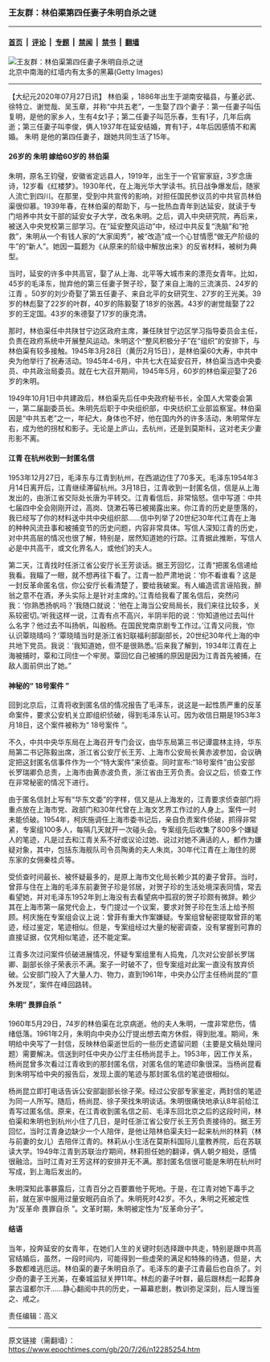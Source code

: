 ### 王友群：林伯渠第四任妻子朱明自杀之谜

---

#### [首页](../../../..?n12285254) &nbsp;|&nbsp; [评论](../../../../../epoch-comment?n12285254) &nbsp;|&nbsp; [专题](../../../../../epoch-special?n12285254) &nbsp;|&nbsp; [禁闻](../../../../../epoch-news?n12285254) &nbsp;|&nbsp; [禁书](../../../../../books?n12285254) &nbsp;|&nbsp; [翻墙](https://github.com/gfw-breaker/nogfw/blob/master/README.md?n12285254)


<div><img alt="王友群：林伯渠第四任妻子朱明自杀之谜" class="attachment-djy_600_400 size-djy_600_400 wp-post-image" src="https://i.epochtimes.com/assets/uploads/2020/07/1509082158042039-2.jpg"/>
<div class="caption">
 北京中南海的红墙内有太多的黑幕(Getty Images)
</div></div><hr/><div class="post_content" id="artbody" itemprop="articleBody">
 <!-- article content begin -->
 <p>
  【大纪元2020年07月27日讯】
  <ok href="https://www.epochtimes.com/gb/tag/%E6%9E%97%E4%BC%AF%E6%B8%A0.html">
   林伯渠
  </ok>
  ，1886年出生于湖南安福县，与董必武、徐特立、谢觉哉、吴玉章，并称“中共五老”，一生娶了四个妻子：第一任妻子叫伍复明，是他的家乡人，生有4女1子；第二任妻子叫范乐春，生有1子，几年后病逝；第三任妻子叫李俊，俩人1937年在延安结婚，育有1子，4年后因感情不和离婚。
  <ok href="https://www.epochtimes.com/gb/tag/%E6%9C%B1%E6%98%8E.html">
   朱明
  </ok>
  是他的第四任妻子，跟她共同生活了15年。
 </p>
 <h4>
  26岁的
  <ok href="https://www.epochtimes.com/gb/tag/%E6%9C%B1%E6%98%8E.html">
   朱明
  </ok>
  嫁给60岁的
  <ok href="https://www.epochtimes.com/gb/tag/%E6%9E%97%E4%BC%AF%E6%B8%A0.html">
   林伯渠
  </ok>
 </h4>
 <p>
  朱明，原名王钧璧，安徽省定远县人，1919年，出生于一个官宦家庭，3岁念唐诗，12岁看《红楼梦》。1930年代，在上海光华大学读书。抗日战争爆发后，随家人流亡到四川。在那里，受到中共宣传的影响，对担任国民参议员的中共官员林伯渠很仰慕。1939年春，在林伯渠的帮助下，与一批热血青年到达延安，就读于专门培养中共女干部的延安女子大学，改名朱明。之后，调入中央研究院，再后来，被送入中央党校第三部学习。在“延安整风运动”中，经过中共反复“洗脑”和“抢救”，朱明从一个有钱人家的“大家闺秀”，被“改造”成一个心甘情愿“做无产阶级的牛”的“新人”。她因一篇题为《从原来的阶级中解放出来》的反省材料，被树为典型。
 </p>
 <p>
  当时，延安的许多中共高官，娶了从上海、北平等大城市来的漂亮女青年。比如，45岁的毛泽东，抛弃他的第三任妻子贺子珍，娶了来自上海的三流演员、24岁的
  <ok href="https://www.epochtimes.com/gb/tag/%E6%B1%9F%E9%9D%92.html">
   江青
  </ok>
  。50岁的刘少奇娶了第五任妻子、来自北平的女研究生、27岁的王光美。39岁的林彪娶了22岁的叶群，40岁的陈毅娶了18岁的张茜。43岁的谢觉哉娶了22岁的王定国。43岁的朱德娶了17岁的康克清。
 </p>
 <p>
  那时，林伯渠任中共陕甘宁边区政府主席，兼任陕甘宁边区学习指导委员会主任，负责在政府系统中开展整风运动。朱明这个“整风积极分子”在“组织”的安排下，与林伯渠有较多接触。1945年3月28日（黄历2月15日），是林伯渠60大寿，中共中央为他举行了祝寿活动。1945年4-6月，中共七大在延安召开，林伯渠当选中央委员、中共政治局委员。就在七大召开期间，1945年5月，60岁的林伯渠迎娶了26岁的朱明。
 </p>
 <p>
  1949年10月1日中共建政后，林伯渠先后任中央政府秘书长，全国人大常委会第一，第二届副委员长。朱明先后职于中央组织部，中央纺织工业部监察室。林伯渠因是“中共五老”之一，年纪大，身体也不好，他在国内外的许多活动，朱明常伴左右，成为他的拐杖和影子。无论是上庐山，去杭州，还是到莫斯科，这对老夫少妻形影不离。
 </p>
 <h4>
  <ok href="https://www.epochtimes.com/gb/tag/%E6%B1%9F%E9%9D%92.html">
   江青
  </ok>
  在杭州收到一封匿名信
 </h4>
 <p>
  1953年12月27日，毛泽东与江青到杭州，在西湖边住了70多天。毛泽东1954年3月14日离开后，江青继续滞留杭州。3月18日，江青收到一封匿名信，信是从上海发出的，由浙江省交际处长唐为平转交。江青看信后，非常恼怒。信中写道：中共七届四中全会刚刚开过，高岗、饶漱石等已被揭露出来。你江青的历史是堕落的，我已经写了你的材料送中共中央组织部……信中列举了20世纪30年代江青在上海的种种风流丑事和被捕变节的历史问题，内容非常具体。写信人深知江青的历史，对中共高层的情况也很了解，特别是，居然知道她的行踪。江青据此推断，写信人必是中共高干，或文化界名人，或他们的夫人。
 </p>
 <p>
  第二天，江青找时任浙江省公安厅长王芳谈话。据王芳回忆，江青“把匿名信递给我看。我瞄了一眼，就不想再往下看了。江青一脸严肃地说：‘你不看谁看？这是一封反革命匿名信，你公安厅长看清楚了，要给我破案。有人编造谎言诬陷我，醉翁之意不在酒，矛头实际上是针对主席的。’江青给我看了匿名信后，突然问我：‘你熟悉扬帆吗？’我随口就说：‘他在上海当公安局局长，我们来往比较多，关系较密切。’听我这样一说，江青有点不高兴，半阴半阳的说：‘你知道他过去叫什么名字？他过去不叫扬帆，叫殷杨。在国民党南京剧专工作过。’江青又问我，‘你认识覃晓晴吗？’覃晓晴当时是浙江省妇联福利部副部长，20世纪30年代上海的中共地下党员。我说：‘我知道她，但不是很熟悉。’后来我了解到，1934年江青在上海被捕时，覃和江同住一个牢房。覃回忆自己被捕的原因是因为江青首先被捕，在敌人面前供出了她。”
 </p>
 <h4>
  神秘的“
  <ok href="https://www.epochtimes.com/gb/tag/18%E5%8F%B7%E6%A1%88%E4%BB%B6.html">
   18号案件
  </ok>
  ”
 </h4>
 <p>
  回到北京后，江青将收到匿名信的情况报告了毛泽东，说这是一起性质严重的反革命案件，要求公安机关立即组织侦破，得到毛泽东认可。因为收信日期是1953年3月18日，这个案件被称为“
  <ok href="https://www.epochtimes.com/gb/tag/18%E5%8F%B7%E6%A1%88%E4%BB%B6.html">
   18号案件
  </ok>
  ”。
 </p>
 <p>
  不久，中共中央华东局在上海召开专门会议，由华东局第三书记谭震林主持，华东局第二书记陈毅出席，浙江省公安厅长王芳、上海市公安局长黄赤波参加，会议确定把这封匿名信事件作为一个“特大案件”来侦查。同时宣布:“18号案件”由公安部长罗瑞卿负总责，上海市由黄赤波负责，浙江省由王芳负责。会议之后，侦查工作在非常秘密的情况下进行。
 </p>
 <p>
  由于匿名信封上写有“华东文委”的字样，信又是从上海发的，江青要求侦查部门将重点放在上海市党、政部门和30年代曾在上海文艺界工作过的人身上。案件一时未能侦破。1954年，柯庆施调任上海市委书记后，亲自负责案件侦破，抓得非常紧，专案组100多人，每隔几天就开一次碰头会。专案组先后收集了800多个嫌疑人的笔迹，凡是过去和江青关系不好或议论过她、说过对她不满话的人，都作为嫌疑对象，其中，包括东海舰队司令员陶勇的夫人朱岚，30年代江青在上海住的房东家的女佣秦桂贞等。
 </p>
 <p>
  受侦查时间最长、被怀疑最多的，是原上海市文化局长赖少其的妻子曾菲。当时，曾菲与住在上海的毛泽东前妻贺子珍是邻居，对贺子珍的生活处境深表同情，常去看望她，并对毛泽东1952年到上海没有去看望病中孤寂的贺子珍颇有微辞。赖少其在上海市第一届党代会上，专门提过一个议案，要求对贺子珍在生活上给予照顾。柯庆施在专案组会议上说：曾菲有重大作案嫌疑。专案组曾秘密提取曾菲的笔迹，经过鉴定，笔迹相似。但是，专案组经过大量的秘密调查，没有掌握到可靠的直接证据，仅凭相似笔迹，还不能定案。
 </p>
 <p>
  江青多次过问案件侦破进展情况，怀疑专案组里有人捣鬼，几次对公安部长罗瑞卿、副部长徐子荣表示不满。案子一时破不了，但专案组对此案一直没有放弃侦破。公安部门投入了大量人力、物力，直到1961年，中央办公厅主任杨尚昆的“意外发现”，案件在峰回路转。
 </p>
 <h4>
  朱明“
  <ok href="https://www.epochtimes.com/gb/tag/%E7%95%8F%E7%BD%AA%E8%87%AA%E6%9D%80.html">
   畏罪自杀
  </ok>
  ”
 </h4>
 <p>
  1960年5月29日，74岁的林伯渠在北京病逝。他的夫人朱明，一度非常悲伤，情绪低落。1961年2月，朱明向中央办公厅提出想去南方休假，得到批准。期间，朱明给中央写了一封信，反映林伯渠逝世后的一些历史遗留问题（主要是文稿处理问题）需要解决。信送到时任中央办公厅主任杨尚昆手上。1953年，因工作关系，杨尚昆曾多次看过江青收到的那封匿名信，对匿名信的笔迹印象很深。当杨尚昆看到朱明写给中央的报告后，发现上面的笔迹与那封匿名信的笔迹很相似。
 </p>
 <p>
  杨尚昆立即打电话告诉公安部副部长徐子荣。经过公安部专家鉴定，两封信的笔迹为同一人所写。随后，杨尚昆、徐子荣找朱明谈话。朱明很痛快地承认8年前给江青写过匿名信。原来，在江青收到匿名信之前、毛泽东回北京之后的这段时间，林伯渠和朱明也到杭州小住了几日，是时任浙江省公安厅长王芳负责接待的。据王芳回忆，当时江青身边缺少一个人陪伴，是他让陪林伯渠夫妇一起来杭州的林莉（林与前妻的女儿）去陪伴江青的。林莉从小生活在莫斯科国际儿童教养院，后在苏联读大学。1949年江青到苏联治疗期间，林莉担任她的翻译，俩人朝夕相处，感情很融洽。当时江青对王芳这样的安排并无不满。那封匿名信很可能是朱明在杭州时写成，到上海后发出的。
 </p>
 <p>
  朱明深知此事暴露后，江青百分之百要置他于死地。于是，在江青对她下毒手之前，就在家中服用过量安眠药自杀了。朱明死时42岁。不久，朱明之死被定性为“反革命
  <ok href="https://www.epochtimes.com/gb/tag/%E7%95%8F%E7%BD%AA%E8%87%AA%E6%9D%80.html">
   畏罪自杀
  </ok>
  ”。文革时期，朱明被定性为“反革命分子”。
 </p>
 <h4>
  结语
 </h4>
 <p>
  当年，投奔延安的女青年，在她们人生的关键时刻选择跟中共走，特别是跟中共高官结婚后，虽然，一段时间内，可能得到一些虚荣的满足和特殊的待遇，但是，大多数都难逃厄运。林伯渠的妻子朱明自杀了。毛泽东的妻子江青最后也自杀了。刘少奇的妻子王光美，在秦城监狱关押11年。林彪的妻子叶群，最后跟林彪一起葬身蒙古温都尔汗……静心翻阅中共的历史，一幕幕悲剧，教训弥足深刻，后人理当鉴之、戒之。
 </p>
 <p>
  责任编辑：高义
 </p>
 <!-- article content end -->
 <div id="below_article_ad">
 </div>
</div>


---

原文链接（需翻墙）：https://www.epochtimes.com/gb/20/7/26/n12285254.htm